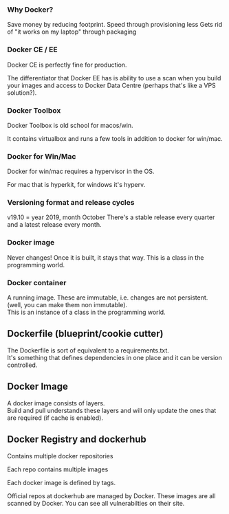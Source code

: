 ### Why Docker?
Save money by reducing footprint.
Speed through provisioning less
Gets rid of "it works on my laptop" through packaging

### Docker CE / EE
Docker CE is perfectly fine for production.

The differentiator that Docker EE has is ability to use a scan when you build your images and access to Docker Data Centre (perhaps that's like a VPS solution?).

### Docker Toolbox
Docker Toolbox is old school for macos/win.

It contains virtualbox and runs a few tools in addition to docker for win/mac.

### Docker for Win/Mac
Docker for win/mac requires a hypervisor in the OS.

For mac that is hyperkit, for windows it's hyperv.

### Versioning format and release cycles
v19.10 = year 2019, month October 
There's a stable release every quarter and a latest release every month.

### Docker image
Never changes! Once it is built, it stays that way.
This is a class in the programming world.

### Docker container
A running image. These are immutable, i.e. changes are not persistent. (well, you can make them non immutable). <br>
This is an instance of a class in the programming world.

## Dockerfile (blueprint/cookie cutter)
The Dockerfile is sort of equivalent to a requirements.txt. <br>
It's something that defines dependencies in one place and it can be version controlled.

## Docker Image
A docker image consists of layers.<br>
Build and pull understands these layers and will only update the ones that are required (if cache is enabled).

## Docker Registry and dockerhub
Contains multiple docker repositories

Each repo contains multiple images

Each docker image is defined by tags.

Official repos at dockerhub are managed by Docker. These images are all scanned by Docker. You can see all vulnerabilties on their site.


